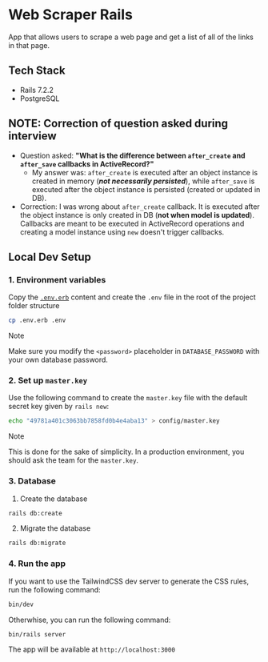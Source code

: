 # Web Scraper Rails

App that allows users to scrape a web page and get a list of all of the links in that page.

## Tech Stack 

- Rails 7.2.2
- PostgreSQL

## NOTE: Correction of question asked during interview

- Question asked: **"What is the difference between `after_create` and `after_save` callbacks in ActiveRecord?"**
    - My answer was: `after_create` is executed after an object instance is created in memory (***not necessarily persisted***), while `after_save` is executed after the object instance is persisted (created or updated in DB).
- Correction: I was wrong about `after_create` callback. It is executed after the object instance is only created in DB (**not when model is updated**). Callbacks are meant to be executed in ActiveRecord operations and creating a model instance using `new` doesn't trigger callbacks.


## Local Dev Setup

### 1. Environment variables

Copy the [`.env.erb`](./.env.erb) content and create the `.env` file in the root of the project folder structure

```bash
cp .env.erb .env
```

> [!NOTE]
> Make sure you modify the `<password>` placeholder in `DATABASE_PASSWORD` with your own database password.
   

### 2. Set up `master.key`
Use the following command to create the `master.key` file with the default secret key given by `rails new`:

```bash
echo "49781a401c3063bb7858fd0b4e4aba13" > config/master.key
```

> [!NOTE]
> This is done for the sake of simplicity. In a production environment, you should ask the team for the `master.key`.

### 3. Database

1. Create the database

```bash
rails db:create
```

2. Migrate the database

```bash
rails db:migrate
```

### 4. Run the app
If you want to use the TailwindCSS dev server to generate the CSS rules, run the following command:

```bash
bin/dev
```

Otherwhise, you can run the following command:

```bash
bin/rails server
```

The app will be available at `http://localhost:3000`
